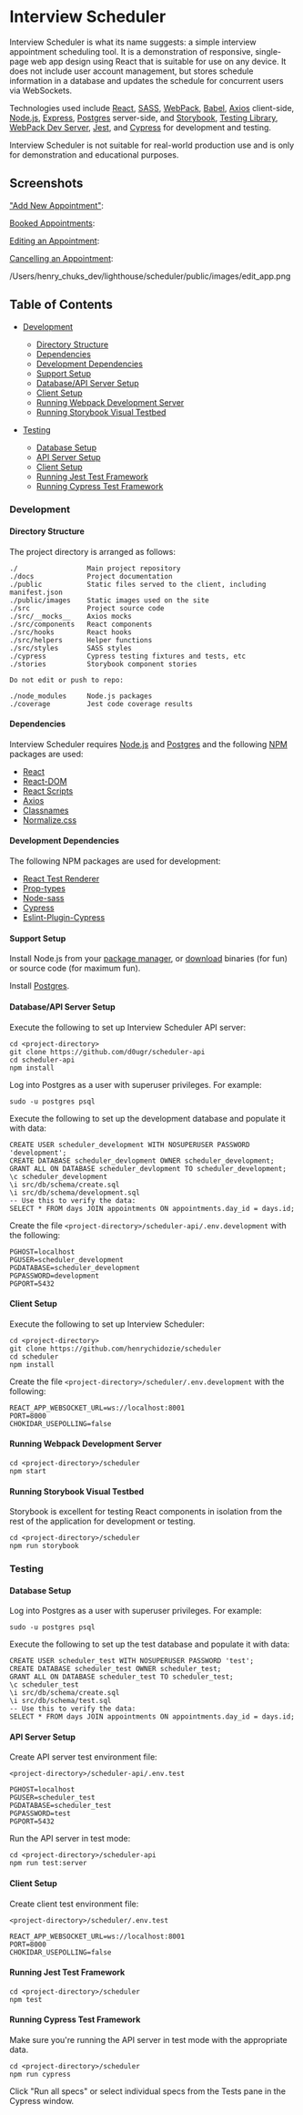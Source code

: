 # Interview Scheduler

Interview Scheduler is what its name suggests: a simple interview appointment scheduling tool. It is a demonstration of responsive, single-page web app design using React that is suitable for use on any device. It does not include user account management, but stores schedule information in a database and updates the schedule for concurrent users via WebSockets.

Technologies used include [React](https://reactjs.org), [SASS](https://sass-lang.com), [WebPack](https://webpack.js.org), [Babel](https://babeljs.io), [Axios](https://npmjs.com/package/axios) client-side, [Node.js](https://nodejs.org), [Express](https://expressjs.com), [Postgres](https://postgresql.org) server-side, and [Storybook](https://storybook.js.org), [Testing Library](https://testing-library.com), [WebPack Dev Server](https://github.com/webpack/webpack-dev-server), [Jest](https://jestjs.io), and [Cypress](https://cypress.io) for development and testing.

Interview Scheduler is not suitable for real-world production use and is only for demonstration and educational purposes.

## Screenshots

["Add New Appointment"](/public/images/add_new.png):

[Booked Appointments](/public/images/booked.png):

[Editing an Appointment](/public/images/edit_app.png):

[Cancelling an Appointment](/public/images/cancel.png):

/Users/henry_chuks_dev/lighthouse/scheduler/public/images/edit_app.png
## Table of Contents
* [Development](https://github.com/henrychidozie/scheduler#develpment)
  * [Directory Structure](https://github.com/henrychidozie/scheduler#)
  * [Dependencies](https://github.com/henrychidozie/scheduler#develpment)
  * [Development Dependencies](https://github.com/henrychidozie/scheduler#develpment)
  * [Support Setup](https://github.com/henrychidozie/scheduler#develpment)
  * [Database/API Server Setup](https://github.com/henrychidozie/scheduler#develpment)
  * [Client Setup](https://github.com/henrychidozie/scheduler#develpment)
  * [Running Webpack Development Server](https://github.com/henrychidozie/scheduler#develpment)
  * [Running Storybook Visual Testbed](https://github.com/henrychidozie/scheduler#develpment)

* [Testing](https://github.com/henrychidozie/scheduler#testing)
  * [Database Setup](https://github.com/henrychidozie/scheduler#develpment)
  * [API Server Setup](https://github.com/henrychidozie/scheduler#develpment)
  * [Client Setup](https://github.com/henrychidozie/scheduler#develpment)
  * [Running Jest Test Framework](https://github.com/henrychidozie/scheduler#develpment)
  * [Running Cypress Test Framework](https://github.com/henrychidozie/scheduler#develpment)


### Development

#### Directory Structure
The project directory is arranged as follows:
```
./                 Main project repository
./docs             Project documentation
./public           Static files served to the client, including manifest.json
./public/images    Static images used on the site
./src              Project source code
./src/__mocks__    Axios mocks
./src/components   React components
./src/hooks        React hooks
./src/helpers      Helper functions
./src/styles       SASS styles
./cypress          Cypress testing fixtures and tests, etc
./stories          Storybook component stories

Do not edit or push to repo:

./node_modules     Node.js packages
./coverage         Jest code coverage results
```

#### Dependencies
Interview Scheduler requires [Node.js](https://nodejs.org) and [Postgres](https://postgresql.org) and the following [NPM](https://npmjs.com) packages are used:

* [React](https://reactjs.org)
* [React-DOM](https://npmjs.com/package/react-dom)
* [React Scripts](https://npmjs.com/package/react-scripts)
* [Axios](https://npmjs.com/package/axios)
* [Classnames](https://npmjs.com/package/classnames)
* [Normalize.css](https://npmjs.com/package/normalize.css)

#### Development Dependencies
The following NPM packages are used for development:

* [React Test Renderer](https://npmjs.com/package/react-test-renderer)
* [Prop-types](https://npmjs.com/package/prop-types)
* [Node-sass](https://npmjs.com/package/node-sass)
* [Cypress](https://npmjs.com/package/cypress)
* [Eslint-Plugin-Cypress](https://npmjs.com/package/eslint-plugin-cypress)


#### Support Setup
Install Node.js from your [package manager](https://nodejs.org/download/package-manager), or [download](https://nodejs.org/download/) binaries (for fun) or source code (for maximum fun).

Install [Postgres](https://postgresql.org).

#### Database/API Server Setup
Execute the following to set up Interview Scheduler API server:
```
cd <project-directory>
git clone https://github.com/d0ugr/scheduler-api
cd scheduler-api
npm install
```
Log into Postgres as a user with superuser privileges. For example:
```
sudo -u postgres psql
```
Execute the following to set up the development database and populate it with data:
```
CREATE USER scheduler_development WITH NOSUPERUSER PASSWORD 'development';
CREATE DATABASE scheduler_devlopment OWNER scheduler_development;
GRANT ALL ON DATABASE scheduler_devlopment TO scheduler_development;
\c scheduler_development
\i src/db/schema/create.sql
\i src/db/schema/development.sql
-- Use this to verify the data:
SELECT * FROM days JOIN appointments ON appointments.day_id = days.id;
```
Create the file ```<project-directory>/scheduler-api/.env.development``` with the following:
```
PGHOST=localhost
PGUSER=scheduler_development
PGDATABASE=scheduler_development
PGPASSWORD=development
PGPORT=5432
```

#### Client Setup
Execute the following to set up Interview Scheduler:
```
cd <project-directory>
git clone https://github.com/henrychidozie/scheduler
cd scheduler
npm install
```
Create the file ```<project-directory>/scheduler/.env.development``` with the following:

```
REACT_APP_WEBSOCKET_URL=ws://localhost:8001
PORT=8000
CHOKIDAR_USEPOLLING=false
```

#### Running Webpack Development Server
```
cd <project-directory>/scheduler
npm start
```

#### Running Storybook Visual Testbed
Storybook is excellent for testing React components in isolation from the rest of the application for development or testing.
```
cd <project-directory>/scheduler
npm run storybook
```

### Testing
#### Database Setup
Log into Postgres as a user with superuser privileges. For example:
```
sudo -u postgres psql
```
Execute the following to set up the test database and populate it with data:
```
CREATE USER scheduler_test WITH NOSUPERUSER PASSWORD 'test';
CREATE DATABASE scheduler_test OWNER scheduler_test;
GRANT ALL ON DATABASE scheduler_test TO scheduler_test;
\c scheduler_test
\i src/db/schema/create.sql
\i src/db/schema/test.sql
-- Use this to verify the data:
SELECT * FROM days JOIN appointments ON appointments.day_id = days.id;
```

#### API Server Setup
Create API server test environment file:
```
<project-directory>/scheduler-api/.env.test
```
```
PGHOST=localhost
PGUSER=scheduler_test
PGDATABASE=scheduler_test
PGPASSWORD=test
PGPORT=5432
```
Run the API server in test mode:
```
cd <project-directory>/scheduler-api
npm run test:server
```

#### Client Setup
Create client test environment file:
```
<project-directory>/scheduler/.env.test
```
```
REACT_APP_WEBSOCKET_URL=ws://localhost:8001
PORT=8000
CHOKIDAR_USEPOLLING=false
```

#### Running Jest Test Framework

```
cd <project-directory>/scheduler
npm test
```

#### Running Cypress Test Framework
Make sure you're running the API server in test mode with the appropriate data.
```
cd <project-directory>/scheduler
npm run cypress
```
Click "Run all specs" or select individual specs from the Tests pane in the Cypress window.
